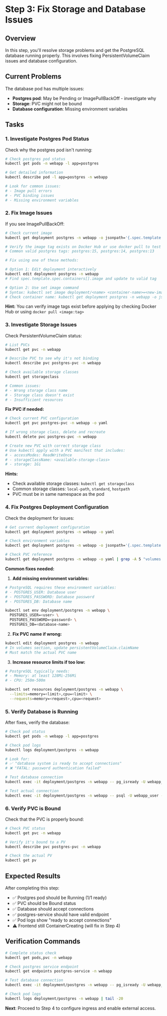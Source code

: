 # Step 3: Fix Storage and Database Issues

## Overview

In this step, you'll resolve storage problems and get the PostgreSQL database running properly. This involves fixing PersistentVolumeClaim issues and database configuration.

## Current Problems

The database pod has multiple issues:
- **Postgres pod**: May be Pending or ImagePullBackOff - investigate why
- **Storage**: PVC might not be bound
- **Database configuration**: Missing environment variables

## Tasks

### 1. Investigate Postgres Pod Status

Check why the postgres pod isn't running:

```bash
# Check postgres pod status
kubectl get pods -n webapp -l app=postgres

# Get detailed information
kubectl describe pod -l app=postgres -n webapp

# Look for common issues:
# - Image pull errors
# - PVC binding issues
# - Missing environment variables
```

### 2. Fix Image Issues

If you see ImagePullBackOff:

```bash
# Check current image
kubectl get deployment postgres -n webapp -o jsonpath='{.spec.template.spec.containers[0].image}'

# Verify the image tag exists on Docker Hub or use docker pull to test
# Common valid postgres tags: postgres:15, postgres:14, postgres:13

# Fix using one of these methods:

# Option 1: Edit deployment interactively
kubectl edit deployment postgres -n webapp
# Find spec.template.spec.containers[].image and update to valid tag

# Option 2: Use set image command
# Syntax: kubectl set image deployment/<name> <container-name>=<new-image> -n <namespace>
# Check container name: kubectl get deployment postgres -n webapp -o jsonpath='{.spec.template.spec.containers[0].name}'
```

**Hint:** You can verify image tags exist before applying by checking Docker Hub or using `docker pull <image:tag>`

### 3. Investigate Storage Issues

Check PersistentVolumeClaim status:

```bash
# List PVCs
kubectl get pvc -n webapp

# Describe PVC to see why it's not binding
kubectl describe pvc postgres-pvc -n webapp

# Check available storage classes
kubectl get storageclass

# Common issues:
# - Wrong storage class name
# - Storage class doesn't exist
# - Insufficient resources
```

**Fix PVC if needed:**

```bash
# Check current PVC configuration
kubectl get pvc postgres-pvc -n webapp -o yaml

# If wrong storage class, delete and recreate
kubectl delete pvc postgres-pvc -n webapp

# Create new PVC with correct storage class
# Use kubectl apply with a PVC manifest that includes:
# - accessModes: ReadWriteOnce
# - storageClassName: <available-storage-class>
# - storage: 1Gi
```

**Hints:**
- Check available storage classes: `kubectl get storageclass`
- Common storage classes: `local-path`, `standard`, `hostpath`
- PVC must be in same namespace as the pod

### 4. Fix Postgres Deployment Configuration

Check the deployment for issues:

```bash
# Get current deployment configuration
kubectl get deployment postgres -n webapp -o yaml

# Check environment variables
kubectl get deployment postgres -n webapp -o jsonpath='{.spec.template.spec.containers[0].env}'

# Check PVC reference
kubectl get deployment postgres -n webapp -o yaml | grep -A 5 "volumes:"
```

**Common fixes needed:**

1. **Add missing environment variables:**
```bash
# PostgreSQL requires these environment variables:
# - POSTGRES_USER: Database user
# - POSTGRES_PASSWORD: Database password
# - POSTGRES_DB: Database name

kubectl set env deployment/postgres -n webapp \
  POSTGRES_USER=<user> \
  POSTGRES_PASSWORD=<password> \
  POSTGRES_DB=<database-name>
```

2. **Fix PVC name if wrong:**
```bash
kubectl edit deployment postgres -n webapp
# In volumes section, update persistentVolumeClaim.claimName
# Must match the actual PVC name
```

3. **Increase resource limits if too low:**
```bash
# PostgreSQL typically needs:
# - Memory: at least 128Mi-256Mi
# - CPU: 250m-500m

kubectl set resources deployment/postgres -n webapp \
  --limits=memory=<limit>,cpu=<limit> \
  --requests=memory=<request>,cpu=<request>
```

### 5. Verify Database is Running

After fixes, verify the database:

```bash
# Check pod status
kubectl get pods -n webapp -l app=postgres

# Check pod logs
kubectl logs deployment/postgres -n webapp

# Look for:
# ✅ "database system is ready to accept connections"
# ❌ "FATAL: password authentication failed"

# Test database connection
kubectl exec -it deployment/postgres -n webapp -- pg_isready -U webapp_user

# Test actual connection
kubectl exec -it deployment/postgres -n webapp -- psql -U webapp_user -d webapp -c "SELECT version();"
```

### 6. Verify PVC is Bound

Check that the PVC is properly bound:

```bash
# Check PVC status
kubectl get pvc -n webapp

# Verify it's bound to a PV
kubectl describe pvc postgres-pvc -n webapp

# Check the actual PV
kubectl get pv
```

## Expected Results

After completing this step:
- ✅ Postgres pod should be Running (1/1 ready)
- ✅ PVC should be Bound status
- ✅ Database should accept connections
- ✅ postgres-service should have valid endpoint
- ✅ Pod logs show "ready to accept connections"
- ⚠️ Frontend still ContainerCreating (will fix in Step 4)

## Verification Commands

```bash
# Complete status check
kubectl get pods,pvc -n webapp

# Check postgres service endpoint
kubectl get endpoints postgres-service -n webapp

# Test database connection
kubectl exec -it deployment/postgres -n webapp -- pg_isready -U webapp_user

# Check pod logs
kubectl logs deployment/postgres -n webapp | tail -20
```

**Next**: Proceed to Step 4 to configure ingress and enable external access.
